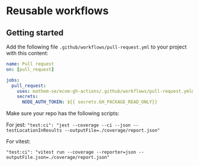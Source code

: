 # Reusable workflows

## Getting started

Add the following file `.github/workflows/pull-request.yml` to your project with this content:

```yaml
name: Pull request
on: [pull_request]

jobs:
  pull_request:
    uses: mathem-se/ecom-gh-actions/.github/workflows/pull-request.yml@main
    secrets:
      NODE_AUTH_TOKEN: ${{ secrets.GH_PACKAGE_READ_ONLY}}
```

Make sure your repo has the following scripts:

For jest:
`"test:ci": "jest --coverage --ci --json --testLocationInResults --outputFile=./coverage/report.json"`

For vitest:

`"test:ci": "vitest run --coverage --reporter=json --outputFile.json=./coverage/report.json"`
